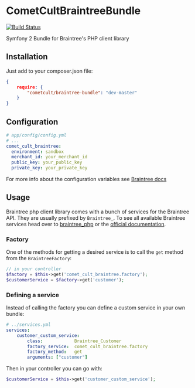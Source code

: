 CometCultBraintreeBundle
========================
[![Build Status](https://secure.travis-ci.org/cometcult/CometCultBraintreeBundle.png)](http://travis-ci.org/cometcult/CometCultBraintreeBundle)

Symfony 2 Bundle for Braintree's PHP client library

Installation
------------

Just add to your composer.json file:

```json
{
    require: {
        "cometcult/braintree-bundle": "dev-master"
    }
}
```

Configuration
-------------

```yml
# app/config/config.yml
# ...
comet_cult_braintree:
  environment: sandbox
  merchant_id: your_merchant_id
  public_key: your_public_key
  private_key: your_private_key
```

For more info about the configuration variables see [Braintree docs](https://www.braintreepayments.com/docs/php/guide/getting_paid#configuration)

Usage
-----

Braintree php client library comes with a bunch of services for the Braintree API. They are usually prefixed by `Braintree_`.
To see all available Braintree services head over to [braintree_php](https://github.com/braintree/braintree_php) or the [official documentation](https://www.braintreepayments.com/docs/php).


### Factory ###

One of the methods for getting a desired service is to call the `get` method from the `BraintreeFactory`:

```php
// in your controller
$factory = $this->get('comet_cult_braintree.factory');
$customerService = $factory->get('customer');
```

### Defining a service ###

Instead of calling the factory you can define a custom service in your own bundle:

```yml
# ../services.yml
services:
    customer_custom_service:
        class:            Braintree_Customer
        factory_service:  comet_cult_braintree.factory
        factory_method:   get
        arguments: ["customer"]
```

Then in your controller you can go with:

```php
$customerService = $this->get('customer_custom_service');
```
